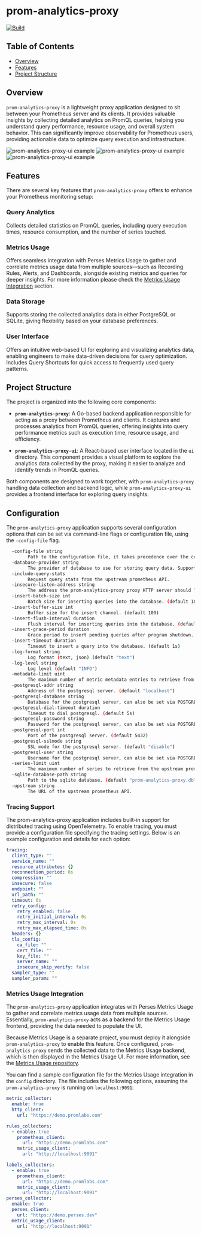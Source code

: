 # prom-analytics-proxy

[![Build](https://github.com/nicolastakashi/prom-analytics-proxy/actions/workflows/ci.yaml/badge.svg)](https://github.com/nicolastakashi/prom-analytics-proxy/actions/workflows/ci.yaml)

## Table of Contents

- [Overview](#overview)
- [Features](#features)
- [Project Structure](#project-structure)

## Overview

`prom-analytics-proxy` is a lightweight proxy application designed to sit between your Prometheus server and its clients. It provides valuable insights by collecting detailed analytics on PromQL queries, helping you understand query performance, resource usage, and overall system behavior. This can significantly improve observability for Prometheus users, providing actionable data to optimize query execution and infrastructure.

![prom-analytics-proxy-ui example](assets/images/01.png)
![prom-analytics-proxy-ui example](assets/images/02.png)
![prom-analytics-proxy-ui example](assets/images/03.png)

## Features

There are several key features that `prom-analytics-proxy` offers to enhance your Prometheus monitoring setup:

### Query Analytics

Collects detailed statistics on PromQL queries, including query execution times, resource consumption, and the number of series touched.

### Metrics Usage

Offers seamless integration with Perses Metrics Usage to gather and correlate metrics usage data from multiple sources—such as Recording Rules, Alerts, and Dashboards, alongside existing metrics and queries for deeper insights. For more information please check the [Metrics Usage Integration](#metrics-usage-integration) section.

### Data Storage

Supports storing the collected analytics data in either PostgreSQL or SQLite, giving flexibility based on your database preferences.

### User Interface

Offers an intuitive web-based UI for exploring and visualizing analytics data, enabling engineers to make data-driven decisions for query optimization. Includes Query Shortcuts for quick access to frequently used query patterns.

## Project Structure

The project is organized into the following core components:

- **`prom-analytics-proxy`**: A Go-based backend application responsible for acting as a proxy between Prometheus and clients. It captures and processes analytics from PromQL queries, offering insights into query performance metrics such as execution time, resource usage, and efficiency.

- **`prom-analytics-proxy-ui`**: A React-based user interface located in the `ui` directory. This component provides a visual platform to explore the analytics data collected by the proxy, making it easier to analyze and identify trends in PromQL queries.

Both components are designed to work together, with `prom-analytics-proxy` handling data collection and backend logic, while `prom-analytics-proxy-ui` provides a frontend interface for exploring query insights.

## Configuration

The `prom-analytics-proxy` application supports several configuration options that can be set via command-line flags or configuration file, using the `-config-file` flag.

```bash mdox-exec="go run main.go --help" mdox-expect-exit-code=0
  -config-file string
    	Path to the configuration file, it takes precedence over the command line flags.
  -database-provider string
    	The provider of database to use for storing query data. Supported values: postgresql, sqlite.
  -include-query-stats
    	Request query stats from the upstream prometheus API.
  -insecure-listen-address string
    	The address the prom-analytics-proxy proxy HTTP server should listen on. (default ":9091")
  -insert-batch-size int
    	Batch size for inserting queries into the database. (default 10)
  -insert-buffer-size int
    	Buffer size for the insert channel. (default 100)
  -insert-flush-interval duration
    	Flush interval for inserting queries into the database. (default 5s)
  -insert-grace-period duration
    	Grace period to insert pending queries after program shutdown. (default 5s)
  -insert-timeout duration
    	Timeout to insert a query into the database. (default 1s)
  -log-format string
    	Log format (text, json) (default "text")
  -log-level string
    	Log level (default "INFO")
  -metadata-limit uint
    	The maximum number of metric metadata entries to retrieve from the upstream prometheus API. (default 0 which means no limit)
  -postgresql-addr string
    	Address of the postgresql server. (default "localhost")
  -postgresql-database string
    	Database for the postgresql server, can also be set via POSTGRESQL_DATABASE env var.
  -postgresql-dial-timeout duration
    	Timeout to dial postgresql. (default 5s)
  -postgresql-password string
    	Password for the postgresql server, can also be set via POSTGRESQL_PASSWORD env var.
  -postgresql-port int
    	Port of the postgresql server. (default 5432)
  -postgresql-sslmode string
    	SSL mode for the postgresql server. (default "disable")
  -postgresql-user string
    	Username for the postgresql server, can also be set via POSTGRESQL_USER env var.
  -series-limit uint
    	The maximum number of series to retrieve from the upstream prometheus API. (default 0 which means no limit)
  -sqlite-database-path string
    	Path to the sqlite database. (default "prom-analytics-proxy.db")
  -upstream string
    	The URL of the upstream prometheus API.
```

### Tracing Support

The prom-analytics-proxy application includes built-in support for distributed tracing using OpenTelemetry. To enable tracing, you must provide a configuration file specifying the tracing settings. Below is an example configuration and details for each option:

```yaml
tracing:
  client_type: ""
  service_name: ""
  resource_attributes: {}
  reconnection_period: 0s
  compression: ""
  insecure: false
  endpoint: ""
  url_path: ""
  timeout: 0s
  retry_config:
    retry_enabled: false
    retry_initial_interval: 0s
    retry_max_interval: 0s
    retry_max_elapsed_time: 0s
  headers: {}
  tls_config:
    ca_file: ""
    cert_file: ""
    key_file: ""
    server_name: ""
    insecure_skip_verify: false
  sampler_type: ""
  sampler_param: ""
```

### Metrics Usage Integration

The `prom-analytics-proxy` application integrates with Perses Metrics Usage to gather and correlate metrics usage data from multiple sources. Essentially, `prom-analytics-proxy` acts as a backend for the Metrics Usage frontend, providing the data needed to populate the UI.

Because Metrics Usage is a separate project, you must deploy it alongside `prom-analytics-proxy` to enable this feature. Once configured, `prom-analytics-proxy` sends the collected data to the Metrics Usage backend, which is then displayed in the Metrics Usage UI. For more information, see the [Metrics Usage repository](https://github.com/perses/metrics-usage).

You can find a sample configuration file for the Metrics Usage integration in the `config` directory. The file includes the following options, assuming the `prom-analytics-proxy` is running on `localhost:9091`:

```yaml
metric_collector:
  enable: true
  http_client:
    url: "https://demo.promlabs.com"

rules_collectors:
  - enable: true
    prometheus_client:
      url: "https://demo.promlabs.com"
    metric_usage_client:
      url: "http://localhost:9091"

labels_collectors:
  - enable: true
    prometheus_client:
      url: "https://demo.promlabs.com"
    metric_usage_client:
      url: "http://localhost:9091"
perses_collector:
  enable: true
  perses_client:
    url: "https://demo.perses.dev"
  metric_usage_client:
    url: "http://localhost:9091"
```
